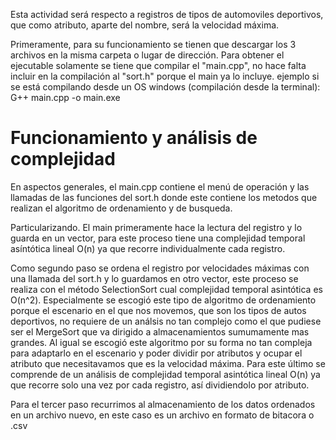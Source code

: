 Esta actividad será respecto a registros de tipos de automoviles deportivos, que como atributo, aparte del nombre, será la velocidad máxima.

Primeramente, para su funcionamiento se tienen que descargar los 3 archivos en la misma carpeta o lugar de dirección.
Para obtener el ejecutable solamente se tiene que compilar el "main.cpp", no hace falta incluir en la compilación al "sort.h" porque el main ya lo incluye.
ejemplo si se está compilando desde un OS windows (compilación desde la terminal): G++ main.cpp -o main.exe

# Funcionamiento y análisis de complejidad

En aspectos generales, el main.cpp contiene el menú de operación y las llamadas de las funciones del sort.h donde este contiene los metodos que realizan el algoritmo de ordenamiento y de busqueda.

Particularizando. El main primeramente hace la lectura del registro y lo guarda en un vector, para este proceso tiene una complejidad temporal asíntótica lineal O(n) ya que recorre individualmente cada registro.

Como segundo paso se ordena el registro por velocidades máximas con una llamada del sort.h y lo guardamos en otro vector, este proceso se realiza con el método SelectionSort cual complejidad temporal asintótica es O(n^2). Especialmente se escogió este tipo de algoritmo de ordenamiento porque el escenario en el que nos movemos, que son los tipos de autos deportivos, no requiere de un análsis no tan complejo como el que pudiese ser el MergeSort que va dirigido a almacenamientos sumumamente mas grandes. Al igual se escogió este algoritmo por su forma no tan compleja para adaptarlo en el escenario y poder dividir por atributos y ocupar el atributo que necesitavamos que es la velocidad máxima. Para este último se comprende de un análisis de complejidad temporal asintótica lineal O(n) ya que recorre solo una vez por cada registro, así dividiendolo por atributo.

Para el tercer paso recurrimos al almacenamiento de los datos ordenados en un archivo nuevo, en este caso es un archivo en formato de bitacora o .csv
